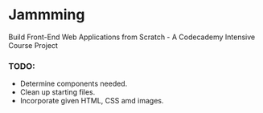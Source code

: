 # Jammming
Build Front-End Web Applications from Scratch - A Codecademy Intensive Course Project

### TODO:
- Determine components needed.
- Clean up starting files.
- Incorporate given HTML, CSS amd images.